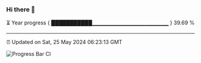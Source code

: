 ### Hi there 👋

⏳ Year progress { ███████████▁▁▁▁▁▁▁▁▁▁▁▁▁▁▁▁▁▁▁ } 39.69 %

---

⏰ Updated on Sat, 25 May 2024 06:23:13 GMT

![Progress Bar CI](https://github.com/liununu/liununu/workflows/Progress%20Bar%20CI/badge.svg)
